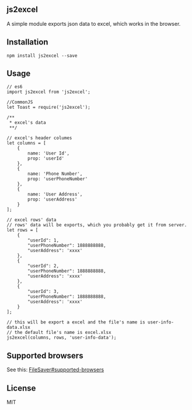 ## js2excel
A simple module exports json data to excel, which works in the browser.

## Installation

```
npm install js2excel --save
```

## Usage
```
// es6
import js2excel from 'js2excel';

//CommonJS
let Toast = require('js2excel');

/**
 * excel's data
 **/

// excel's header columes
let columns = [
    {
        name: 'User Id',
        prop: 'userId'
    },
    {
        name: 'Phone Number',
        prop: 'userPhoneNumber'
    },
    {
        name: 'User Address',
        prop: 'userAddress'
    }
];

// excel rows' data
// rows' data will be exports, which you probably get it from server.
let rows = [
    {
        "userId": 1,
        "userPhoneNumber": 1888888888,
        "userAddress": 'xxxx'
    },
    {
        "userId": 2,
        "userPhoneNumber": 1888888888,
        "userAddress": 'xxxx'
    },
    {
        "userId": 3,
        "userPhoneNumber": 1888888888,
        "userAddress": 'xxxx'
    }
];

// this will be export a excel and the file's name is user-info-data.xlsx
// the default file's name is excel.xlsx
js2excel(columns, rows, 'user-info-data');
```

## Supported browsers
See this: [FileSaver#supported-browsers](https://github.com/eligrey/FileSaver.js#supported-browsers)

## License
MIT